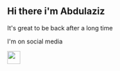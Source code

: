 ## Hi there i'm Abdulaziz

It's great to be back after a long time <br/>

I'm on social media <br/>

<a href="https://t.me/akiylov">
<img src="https://i.pinimg.com/originals/0a/50/c1/0a50c1516e434e0108649d2987cfaeb0.jpg" width="30px"/>
<a/>


